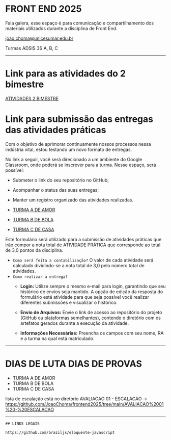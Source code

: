 # FRONT END 2025

Fala galera, esse espaço é para comunicação e compartilhamento dos materiais utilizados durante a disciplina de Front End.

joao.choma@unicesumar.edu.br

Turmas ADSIS 3S A, B, C

---

# Link para as atividades do 2 bimestre

[ATIVIDADES 2 BIMESTRE](https://github.com/JoaoChoma/frontend2025/tree/main/ATIVIDADES/2%20BIMESTRE)

# Link para submissão das entregas das atividades práticas

Com o objetivo de aprimorar continuamente nossos processos nessa indústria vital, estou testando um novo formato de entregas.

No link a seguir, você será direcionado a um ambiente do Google Classroom, onde poderá se inscrever para a turma. Nesse espaço, será possível:
- Submeter o link do seu repositório no GitHub;
- Acompanhar o status das suas entregas;
- Manter um registro organizado das atividades realizadas.


- [TURMA A DE AMOR](https://classroom.google.com/c/Njk5NTU5OTA3MjU2?cjc=w4kx5nd2)

- [TURMA B DE BOLA](https://classroom.google.com/c/Njk5NTYwNDM1MjQz?cjc=u22fxe3d)

- [TURMA C DE CASA](https://classroom.google.com/c/Njk5NTYwMzc5Njgx?cjc=jfpkwxdk)


Este formulário será utilizado para a submissão de atividades práticas que irão compor a nota total de ATIVIDADE PRÁTICA que corresponde ao total de 3,0 pontos da disciplina.

- `Como será feita a contabilização?`
    O valor de cada atividade será calculado dividindo-se a nota total de 3,0 pelo número total de atividades.
- `Como realizar a entrega?`
    - __Login:__ Utilize sempre o mesmo e-mail para login, garantindo que seu histórico de envios seja mantido. A opção de edição da resposta do formulário está atividade para que seja possível você realizar diferentes submissões e visualizar o histórico.

    - __Envio de Arquivos:__ Envie o link de acesso ao repositório do projeto (GitHub ou plataformas semelhantes), contendo o diretório com os artefatos gerados durante a execução da atividade.

    - __Informações Necessárias:__ Preencha os campos com seu nome, RA e a turma na qual está matriculado.

----

# DIAS DE LUTA DIAS DE PROVAS

- TURMA A DE AMOR
- TURMA B DE BOLA
- TURMA C DE CASA

lista de escalação está no diretório AVALIACAO 01 - ESCALACAO -> https://github.com/JoaoChoma/frontend2025/tree/main/AVALIACAO%2001%20-%20ESCALACAO

---

    
    ## LINKS LEGAIS

    https://github.com/braziljs/eloquente-javascript